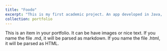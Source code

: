 ```yaml
---
title: "Foodo"
excerpt: "This is my first academic project. An app developed in Java, javafx, that helps in cooking.<br/><img src='C:/Users/flavi/Desktop/flackozi.github.io/images/FoodoSite.png'>"
collection: portfolio
---
```


This is an item in your portfolio. It can be have images or nice text. If you name the file .md, it will be parsed as markdown. If you name the file .html, it will be parsed as HTML. 
